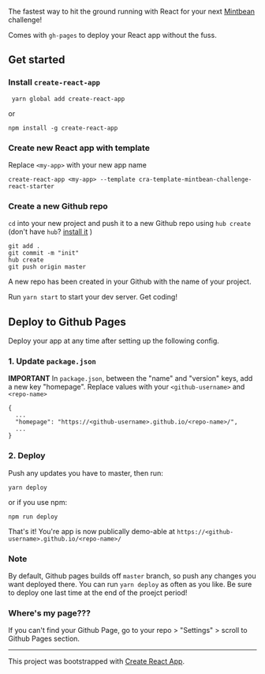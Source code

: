 The fastest way to hit the ground running with React for your next [Mintbean](https://www.mintbean.io/) challenge!

Comes with `gh-pages` to deploy your React app without the fuss. 

## Get started
### Install `create-react-app`
```
 yarn global add create-react-app
 ```
 or 
 ```
 npm install -g create-react-app
 ```

### Create new React app with template
Replace `<my-app>` with your new app name
```
create-react-app <my-app> --template cra-template-mintbean-challenge-react-starter
```

### Create a new Github repo 
`cd` into your new project and push it to a new Github repo using `hub create` 
(don't have `hub`? [install it](https://github.com/github/hub#installation) )
```
git add .
git commit -m "init"
hub create
git push origin master
```
A new repo has been created in your Github with the name of your project. 

Run `yarn start` to start your dev server. Get coding! 

## Deploy to Github Pages 
Deploy your app at any time after setting up the following config. 

### 1. Update `package.json`
**IMPORTANT** In `package.json`, between the "name" and "version" keys, add a new key "homepage". Replace values with your `<github-username>` and `<repo-name>`
```
{ 
  ...
  "homepage": "https://<github-username>.github.io/<repo-name>/",
  ...
}
```

### 2. Deploy
Push any updates you have to master, then run: 
```
yarn deploy
```
or if you use npm:
```
npm run deploy
```

That's it! You're app is now publically demo-able at `https://<github-username>.github.io/<repo-name>/`

### Note
By default, Github pages builds off `master` branch, so push any changes you want deployed there. You can run `yarn deploy` as often as you like. Be sure to deploy one last time at the end of the proejct period! 

### Where's my page???
If you can't find your Github Page, go to your repo > "Settings" > scroll to Github Pages section. 

-----------------------------------------
This project was bootstrapped with [Create React App](https://github.com/facebook/create-react-app).
